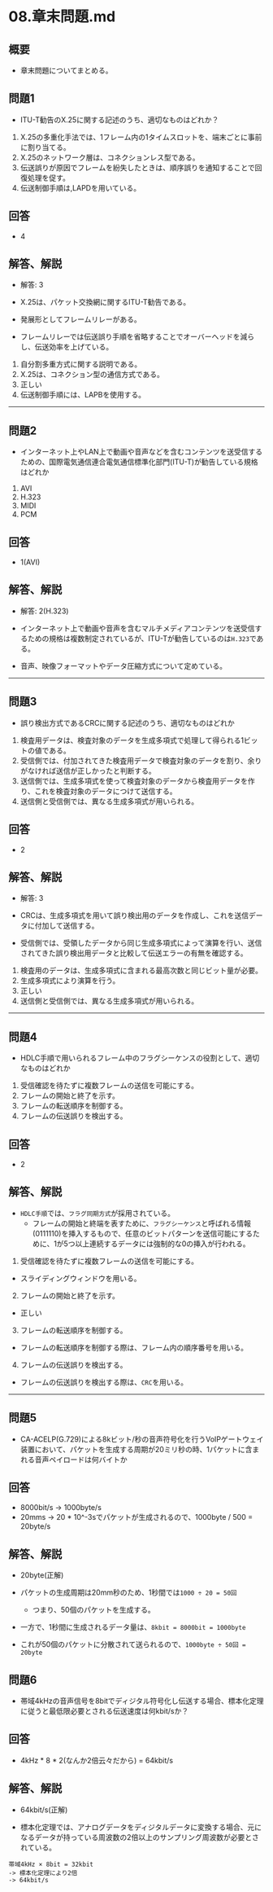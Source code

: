 08.章末問題.md
===

## 概要

- 章末問題についてまとめる。

## 問題1

- ITU-T勧告のX.25に関する記述のうち、適切なものはどれか？

1. X.25の多重化手法では、1フレーム内の1タイムスロットを、端末ごとに事前に割り当てる。
2. X.25のネットワーク層は、コネクションレス型である。
3. 伝送誤りが原因でフレームを紛失したときは、順序誤りを通知することで回復処理を促す。
4. 伝送制御手順は,LAPDを用いている。

## 回答

- 4

## 解答、解説

- 解答: 3

- X.25は、パケット交換網に関するITU-T勧告である。
- 発展形としてフレームリレーがある。
- フレームリレーでは伝送誤り手順を省略することでオーバーヘッドを減らし、伝送効率を上げている。

1. 自分割多重方式に関する説明である。
2. X.25は、コネクション型の通信方式である。
3. 正しい
4. 伝送制御手順には、LAPBを使用する。

---

## 問題2

- インターネット上やLAN上で動画や音声などを含むコンテンツを送受信するための、国際電気通信連合電気通信標準化部門(ITU-T)が勧告している規格はどれか

1. AVI
2. H.323
3. MIDI
4. PCM

## 回答

- 1(AVI)

## 解答、解説

- 解答: 2(H.323)

- インターネット上で動画や音声を含むマルチメディアコンテンツを送受信するための規格は複数制定されているが、ITU-Tが勧告しているのは`H.323`である。
- 音声、映像フォーマットやデータ圧縮方式について定めている。

---

## 問題3

- 誤り検出方式であるCRCに関する記述のうち、適切なものはどれか

1. 検査用データは、検査対象のデータを生成多項式で処理して得られる1ビットの値である。
2. 受信側では、付加されてきた検査用データで検査対象のデータを割り、余りがなければ送信が正しかったと判断する。
3. 送信側では、生成多項式を使って検査対象のデータから検査用データを作り、これを検査対象のデータにつけて送信する。
4. 送信側と受信側では、異なる生成多項式が用いられる。

## 回答

- 2

## 解答、解説

- 解答: 3

- CRCは、生成多項式を用いて誤り検出用のデータを作成し、これを送信データに付加して送信する。
- 受信側では、受領したデータから同じ生成多項式によって演算を行い、送信されてきた誤り検出用データと比較して伝送エラーの有無を確認する。

1. 検査用のデータは、生成多項式に含まれる最高次数と同じビット量が必要。
2. 生成多項式により演算を行う。
3. 正しい
4. 送信側と受信側では、異なる生成多項式が用いられる。

---

## 問題4

- HDLC手順で用いられるフレーム中のフラグシーケンスの役割として、適切なものはどれか

1. 受信確認を待たずに複数フレームの送信を可能にする。
2. フレームの開始と終了を示す。
3. フレームの転送順序を制御する。
4. フレームの伝送誤りを検出する。

## 回答

- 2

## 解答、解説

- `HDLC手順`では、`フラグ同期方式`が採用されている。
  - フレームの開始と終端を表すために、`フラグシーケンス`と呼ばれる情報(0111110)を挿入するもので、任意のビットパターンを送信可能にするために、1が5つ以上連続するデータには強制的な0の挿入が行われる。

1. 受信確認を待たずに複数フレームの送信を可能にする。
  - スライディングウィンドウを用いる。
2. フレームの開始と終了を示す。
  - 正しい
3. フレームの転送順序を制御する。
  - フレームの転送順序を制御する際は、フレーム内の順序番号を用いる。
4. フレームの伝送誤りを検出する。
  - フレームの伝送誤りを検出する際は、`CRC`を用いる。

---

## 問題5

- CA-ACELP(G.729)による8kビット/秒の音声符号化を行うVoIPゲートウェイ装置において、パケットを生成する周期が20ミリ秒の時、1パケットに含まれる音声ペイロードは何バイトか


## 回答

- 8000bit/s -> 1000byte/s
- 20mms -> 20 * 10^-3sでパケットが生成されるので、1000byte / 500 = 20byte/s

## 解答、解説

- 20byte(正解)

- パケットの生成周期は20mm秒のため、1秒間では`1000 ÷ 20 = 50回`
  - つまり、50個のパケットを生成する。
- 一方で、1秒間に生成されるデータ量は、`8kbit = 8000bit = 1000byte`
- これが50個のパケットに分散されて送られるので、`1000byte ÷ 50回 = 20byte`

## 問題6

- 帯域4kHzの音声信号を8bitでディジタル符号化し伝送する場合、標本化定理に従うと最低限必要とされる伝送速度は何kbit/sか？

## 回答

- 4kHz * 8 * 2(なんか2倍云々だから) = 64kbit/s

## 解答、解説

- 64kbit/s(正解)

- 標本化定理では、アナログデータをディジタルデータに変換する場合、元になるデータが持っている周波数の2倍以上のサンプリング周波数が必要とされている。

```
帯域4kHz × 8bit = 32kbit
-> 標本化定理により2倍
-> 64kbit/s
```
